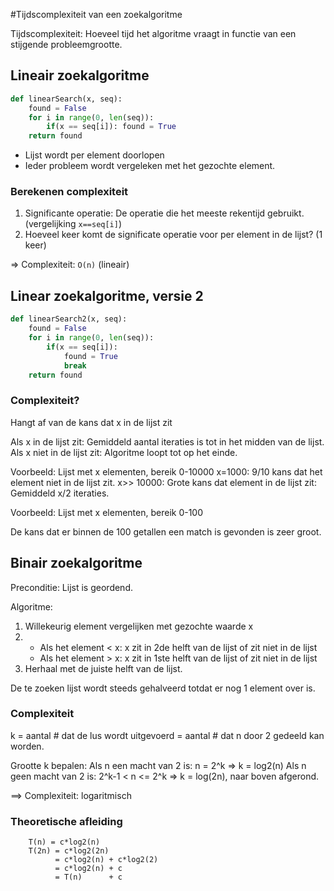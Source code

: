 #Tijdscomplexiteit van een zoekalgoritme

Tijdscomplexiteit: Hoeveel tijd het algoritme vraagt in functie van een stijgende
probleemgrootte.

## Lineair zoekalgoritme

```python
def linearSearch(x, seq):
    found = False
    for i in range(0, len(seq)):
        if(x == seq[i]): found = True
    return found
```

 * Lijst wordt per element doorlopen
 * Ieder probleem wordt vergeleken met het gezochte element.
 
### Berekenen complexiteit

 1. Significante operatie: De operatie die het meeste rekentijd gebruikt. (vergelijking `x==seq[i]`)
 2. Hoeveel keer komt de significate operatie voor per element in de lijst? (1 keer)
 
 => Complexiteit: `O(n)` (lineair)
 
## Linear zoekalgoritme, versie 2

```python
def linearSearch2(x, seq):
    found = False
    for i in range(0, len(seq)):
        if(x == seq[i]):
            found = True
            break
    return found
```

### Complexiteit?

Hangt af van de kans dat x in de lijst zit

Als x in de lijst zit: Gemiddeld aantal iteraties is tot in het midden van de lijst.
Als x niet in de lijst zit: Algoritme loopt tot op het einde.

 
Voorbeeld:
  Lijst met x elementen, bereik 0-10000
  x=1000: 9/10 kans dat het element niet in de lijst zit.
  x>> 10000: Grote kans dat element in de lijst zit: Gemiddeld x/2 iteraties.
 
Voorbeeld:
  Lijst met x elementen, bereik 0-100
  
  De kans dat er binnen de 100 getallen een match is gevonden is zeer groot.


## Binair zoekalgoritme

Preconditie: Lijst is geordend.

Algoritme:
 1. Willekeurig element vergelijken met gezochte waarde x
 2. 
    * Als het element < x: x zit in 2de helft van de lijst of zit niet in de lijst
    * Als het element > x: x zit in 1ste helft van de lijst of zit niet in de lijst
 3. Herhaal met de juiste helft van de lijst.

De te zoeken lijst wordt steeds gehalveerd totdat er nog 1 element over is.

### Complexiteit

k = aantal # dat de lus wordt uitgevoerd
  = aantal # dat n door 2 gedeeld kan worden.
  
Grootte k bepalen: 
    Als n een macht van 2 is: n = 2^k => k = log2(n)
    Als n geen macht van 2 is: 2^k-1 < n <= 2^k => k = log(2n), naar boven afgerond.

==> Complexiteit: logaritmisch

### Theoretische afleiding

        T(n) = c*log2(n)
        T(2n) = c*log2(2n)
              = c*log2(n) + c*log2(2)
              = c*log2(n) + c
              = T(n)      + c



